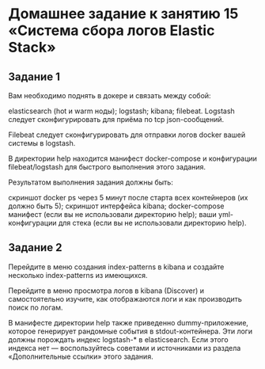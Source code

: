 # Домашнее задание к занятию 15 «Система сбора логов Elastic Stack»

## Задание 1
Вам необходимо поднять в докере и связать между собой:

elasticsearch (hot и warm ноды);
logstash;
kibana;
filebeat.
Logstash следует сконфигурировать для приёма по tcp json-сообщений.

Filebeat следует сконфигурировать для отправки логов docker вашей системы в logstash.

В директории help находится манифест docker-compose и конфигурации filebeat/logstash для быстрого выполнения этого задания.

Результатом выполнения задания должны быть:

скриншот docker ps через 5 минут после старта всех контейнеров (их должно быть 5);
скриншот интерфейса kibana;
docker-compose манифест (если вы не использовали директорию help);
ваши yml-конфигурации для стека (если вы не использовали директорию help).

## Задание 2
Перейдите в меню создания index-patterns в kibana и создайте несколько index-patterns из имеющихся.

Перейдите в меню просмотра логов в kibana (Discover) и самостоятельно изучите, как отображаются логи и как производить поиск по логам.

В манифесте директории help также приведенно dummy-приложение, которое генерирует рандомные события в stdout-контейнера. Эти логи должны порождать индекс logstash-* в elasticsearch. Если этого индекса нет — воспользуйтесь советами и источниками из раздела «Дополнительные ссылки» этого задания.

